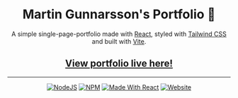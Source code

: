 <h1 align="center"> Martin Gunnarsson's Portfolio 📑</h1> 
<p align="center">A simple single-page-portfolio made with 
<a href="https://reactjs.org/">React</a>, 
styled with <a href="https://tailwindcss.com/">Tailwind CSS</a> 
and built with <a href="https://vitejs.dev/">Vite</a>.
</p>

<h2 align="center"><a href="https://mysteriet.github.io/martin-gunnarsson-portfolio/">View portfolio live here!</a></h2>

<hr>
<p align="center">
  <a href="https://nodejs.org/en/blog/release/v16.13.0/"><img alt="NodeJS" src="https://img.shields.io/badge/node-16.13.0-important?style=flat-square" /></a>
  <a href="https://www.npmjs.com/package/npm/v/8.1.4"><img alt="NPM" src="https://img.shields.io/badge/npm-8.1.4-blueviolet?style=flat-square" /></a>
  <a href="https://reactjs.org/"><img alt="Made With React" src="https://img.shields.io/badge/made%20with-react-61DAFB?style=flat-square" /></a> 
  <a href="https://mysteriet.github.io/martin-gunnarsson-portfolio/"><img alt="Website" src="https://img.shields.io/badge/website-up-green?style=flat-square" /></a>

</p>
